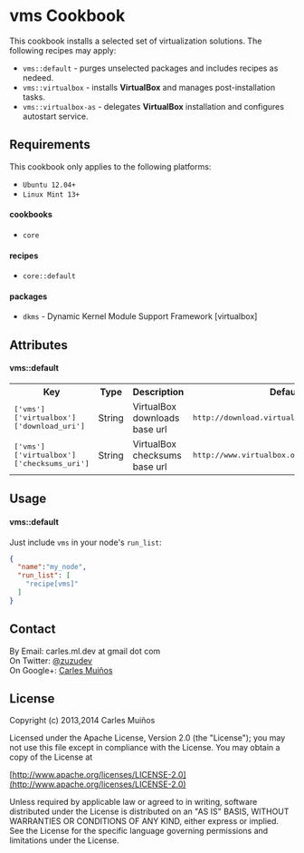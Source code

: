 # vms Cookbook

This cookbook installs a selected set of virtualization solutions.
The following recipes may apply:

- `vms::default`       - purges unselected packages and includes recipes as nedeed.
- `vms::virtualbox`    - installs __VirtualBox__ and manages post-installation tasks.
- `vms::virtualbox-as` - delegates __VirtualBox__ installation and configures autostart service.


## Requirements

This cookbook only applies to the following platforms:  
- `Ubuntu 12.04+`
- `Linux Mint 13+`

#### cookbooks
- `core`

#### recipes
- `core::default`

#### packages
- `dkms` - Dynamic Kernel Module Support Framework [virtualbox]


## Attributes

#### vms::default
<table>
  <tr>
    <th>Key</th>
    <th>Type</th>
    <th>Description</th>
    <th>Default</th>
  </tr>
  <tr>
    <td><tt>['vms']['virtualbox']['download_uri']</tt></td>
    <td>String</td>
    <td>VirtualBox downloads base url</td>
    <td><tt>http://download.virtualbox.org/virtualbox</tt></td>
  </tr>
  <tr>
    <td><tt>['vms']['virtualbox']['checksums_uri']</tt></td>
    <td>String</td>
    <td>VirtualBox checksums base url</td>
    <td><tt>http://www.virtualbox.org/downloads/hashes</tt></td>
  </tr>
</table>



## Usage

#### vms::default
Just include `vms` in your node's `run_list`:

```json
{
  "name":"my_node",
  "run_list": [
    "recipe[vms]"
  ]
}
```


## Contact

By Email:   carles.ml.dev at gmail dot com  
On Twitter: [@zuzudev](https://twitter.com/zuzudev)  
On Google+: [Carles Muiños](https://plus.google.com/109480759201585988691)


## License

Copyright (c) 2013,2014 Carles Muiños

Licensed under the Apache License, Version 2.0 (the "License");
you may not use this file except in compliance with the License.
You may obtain a copy of the License at

[http://www.apache.org/licenses/LICENSE-2.0](http://www.apache.org/licenses/LICENSE-2.0)

Unless required by applicable law or agreed to in writing, software
distributed under the License is distributed on an "AS IS" BASIS,
WITHOUT WARRANTIES OR CONDITIONS OF ANY KIND, either express or implied.
See the License for the specific language governing permissions and
limitations under the License.

